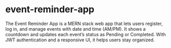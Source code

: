 # event-reminder-app
The Event Reminder App is a MERN stack web app that lets users register, log in, and manage events with date and time (AM/PM). It shows a countdown and updates each event’s status as Pending or Completed. With JWT authentication and a responsive UI, it helps users stay organized.
